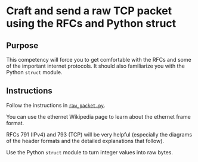 # Craft and send a raw TCP packet using the RFCs and Python struct

## Purpose

This competency will force you to get comfortable with the RFCs and some
of the important internet protocols. It should also familiarize you with
the Python `struct` module.

## Instructions

Follow the instructions in [`raw_packet.py`](./raw_packet.py).

You can use the ethernet Wikipedia page to learn about the ethernet frame
format.

RFCs 791 (IPv4) and 793 (TCP) will be very helpful (especially the diagrams
of the header formats and the detailed explanations that follow).

Use the Python `struct` module to turn integer values into raw bytes.